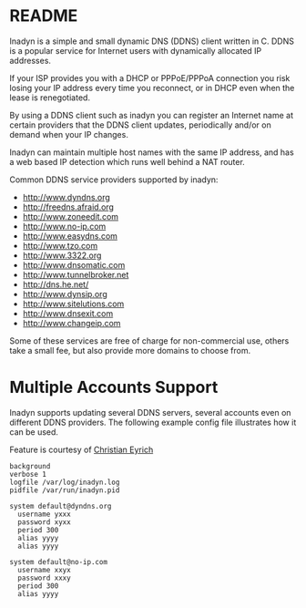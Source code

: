 README
======

Inadyn is a simple and small dynamic DNS (DDNS) client written in C.
DDNS is a popular service for Internet users with dynamically allocated
IP addresses.

If your ISP provides you with a DHCP or PPPoE/PPPoA connection you risk
losing your IP address every time you reconnect, or in DHCP even when
the lease is renegotiated.

By using a DDNS client such as inadyn you can register an Internet name
at certain providers that the DDNS client updates, periodically and/or
on demand when your IP changes.

Inadyn can maintain multiple host names with the same IP address, and
has a web based IP detection which runs well behind a NAT router.

Common DDNS service providers supported by inadyn:

* http://www.dyndns.org
* http://freedns.afraid.org
* http://www.zoneedit.com
* http://www.no-ip.com
* http://www.easydns.com
* http://www.tzo.com
* http://www.3322.org
* http://www.dnsomatic.com
* http://www.tunnelbroker.net
* http://dns.he.net/
* http://www.dynsip.org
* http://www.sitelutions.com
* http://www.dnsexit.com
* http://www.changeip.com

Some of these services are free of charge for non-commercial use, others
take a small fee, but also provide more domains to choose from.

Multiple Accounts Support
=========================

Inadyn supports updating several DDNS servers, several accounts even on
different DDNS providers.  The following example config file illustrates
how it can be used.

Feature is courtesy of [Christian Eyrich](http://eyrich-net.org/programmiertes.html)

    background
    verbose 1
    logfile /var/log/inadyn.log
    pidfile /var/run/inadyn.pid
    
    system default@dyndns.org
      username yxxx
      password xyxx
      period 300
      alias yyyy
      alias yyyy
    
    system default@no-ip.com
      username xxyx
      password xxxy
      period 300
      alias yyyy

